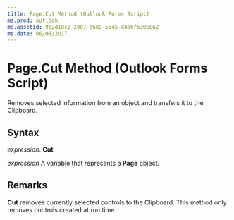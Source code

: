 ```yaml
---
title: Page.Cut Method (Outlook Forms Script)
ms.prod: outlook
ms.assetid: 9b2d18c2-2007-d689-5645-d4a6f6306862
ms.date: 06/08/2017
---
```



# Page.Cut Method (Outlook Forms Script)

Removes selected information from an object and transfers it to the Clipboard.


## Syntax

 _expression_. **Cut**

 _expression_ A variable that represents a  **Page** object.


## Remarks

 **Cut** removes currently selected controls to the Clipboard. This method only removes controls created at run time.


